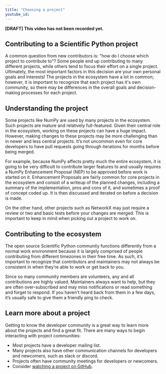 ```yaml
---
title: "Choosing a project"
youtube_id:
---
```


**[DRAFT] This video has not been recorded yet.**

<!--
-Hello everyone, I’m Juanita.
-Welcome to the Scientific Python videos! Today I will help you choose a project to start contributing to the Scientific Python Ecosystem.
-->

## Contributing to a Scientific Python project

A common question from new contributors is: "how do I choose which project to
contribute to"?
Some people end up contributing to many different projects, while others
tend to focus their effort on a single project.
Ultimately, the most important factors in this decision are your own personal
goals and interests!
The projects in the ecosystem have a lot in common; however, it is important to
recognize that each project has it's own community, so there may be differences
in the overall goals and decision-making processes for each project.

## Understanding the project

Some projects like NumPy are used by many projects in the ecosystem.
Such projects are mature and relatively full-featured.
Given their central role in the ecosystem, working on these projects can have a huge impact.
However, making changes to these projects may be more challenging than in newer
and less central projects.
It’s not uncommon even for core developers to have pull requests going through iterations for months before being merged.

For example, because NumPy affects pretty much the entire ecosystem, it is going to be very difficult to contribute larger features to and usually requires a NumPy Enhancement Proposal (NEP) to be approved before work is started on it.
Enhancement Proposals are fairly common for core projects in the ecosystem and consist of a writeup of the planned changes, including a summary of the implementation, pros and cons of it, and sometimes a proof of concept coded up.
It is then discussed and iterated on before a decision is made.

On the other hand, other projects such as NetworkX may just require a review or two and basic tests before your changes are merged.
This is important to keep in mind when picking out a project to work on.

## Contributing to the ecosystem

The open source Scientific Python community functions differently from a normal work environment because it is largely comprised of people contributing from different timezones in their free time.
As such, it’s important to recognize that contributors and maintainers may not always be consistent in when they’re able to work or get back to you.

Since so many community members are volunteers, any and all contributions are highly valued.
Maintainers always want to help, but they are often over-subscribed and may miss notifications or read something and forget to respond.
If you haven’t heard back from them in a few days, it’s usually safe to give them a friendly ping to check.

## Learn more about a project

Getting to know the developer community is a great way to learn more about the
projects and find a great fit.
There are many ways to begin interacting with project communities:

- Most projects have a developer mailing list.
- Many projects also have other communication channels for developers and
  newcomers, such as slack or discord.
- Projects often have community meetings for developers or newcomers.
- Consider [watching a project on GitHub][gh-watching].

[gh-watching]: https://docs.github.com/en/account-and-profile/managing-subscriptions-and-notifications-on-github/managing-subscriptions-for-activity-on-github/viewing-your-subscriptions

<!--
-I hope these tips help you find the right project to contribute to. Thanks for watching and welcome to Scientific Python!
-->
